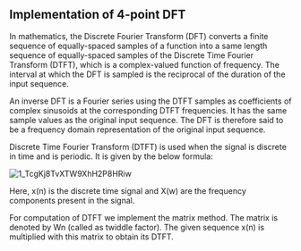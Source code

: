## Implementation of 4-point DFT ##

In mathematics, the Discrete Fourier Transform (DFT) converts a finite sequence of equally-spaced samples of a function 
into a same length sequence of equally-spaced samples of the Discrete Time Fourier Transform (DTFT), which is a complex-valued function of frequency.
The interval at which the DFT is sampled is the reciprocal of the duration of the input sequence.

An inverse DFT is a Fourier series using the DTFT samples as coefficients of complex sinusoids at the corresponding DTFT frequencies. 
It has the same sample values as the original input sequence.
The DFT is therefore said to be a frequency domain representation of the original input sequence.

Discrete Time Fourier Transform (DTFT) is used when the signal is discrete in time and is periodic. It is given by the below formula:

![1_TcgKj8TvXTW9XhH2P8HRiw](https://user-images.githubusercontent.com/54772502/104909696-4020b900-59ae-11eb-8c26-2a4d5b9941aa.png)

Here, x(n) is the discrete time signal and X(w) are the frequency components present in the signal.

For computation of DTFT we implement the matrix method. The matrix is denoted by Wn (called as twiddle factor). 
The given sequence x(n) is multiplied with this matrix to obtain its DTFT.
